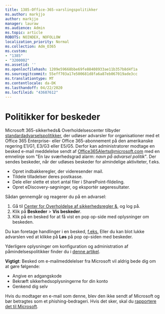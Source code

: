 ```yaml
---
title: 1385-Office-365-varslingspolitikker
ms.author: markjjo
author: markjjo
manager: lauraw
ms.audience: Admin
ms.topic: article
ROBOTS: NOINDEX, NOFOLLOW
localization_priority: Normal
ms.collection: Adm_O365
ms.custom:
- "1385"
- "3200002"
ms.assetid: ''
ms.openlocfilehash: 1209e59668bbe69fe88408933ae11b357b8d4f1a
ms.sourcegitcommit: 55eff703a17e500681d8fa6a87eb067019ade3cc
ms.translationtype: MT
ms.contentlocale: da-DK
ms.lasthandoff: 04/22/2020
ms.locfileid: "43687612"
---
```

# <a name="alert-policies"></a>Politikker for beskeder

Microsoft 365-sikkerheds& Overholdelsescenter tilbyder [standardadvarselspolitikker,](https://docs.microsoft.com/office365/securitycompliance/alert-policies#default-alert-policies) der udløser advarsler for organisationer med et Office 365 Enterprise- eller Office 365-abonnement på den amerikanske regering E1/G1, E3/G3 eller E5/G5. Derfor kan administratorer modtage en besked e-mail meddelelse sendt af Office365Alerts@microsoft.com med en emnelinje som "En lav sværhedsgrad alarm: *navn på advarsel politik*". Der sendes beskeder, når der udløses beskeder for almindelige aktiviteter, f.eks.

- Opret indbakkeregler, der videresender mail.
- Tildele tilladelser deres postkasse.
- Dele eller slette et stort antal filer i SharePoint-fildeling.
- Opret eDiscovery-søgninger, og eksportér søgeresultater.

Sådan gennemgår og reagerer du på en advarsel:

1. Gå til [Center for Overholdelse af sikkerhedsregler &,](https://protection.office.com) og log på.
2. Klik på **Beskeder** > **Vis beskeder**.
3. Klik på en besked for at få vist en pop op-side med oplysninger om beskeden.

Du kan foretage handlinger i en besked, [f.eks.](https://docs.microsoft.com/office365/securitycompliance/responding-to-a-compromised-email-account) Eller du kan blot lukke advarslen ved at klikke på **Løs** på pop op-siden med beskeder.

Yderligere oplysninger om konfiguration og administration af påmindelsespolitikker finder du i [denne artikel](https://docs.microsoft.com/office365/securitycompliance/alert-policies).

**Vigtigt**: Besked om e-mailmeddelelser fra Microsoft vil aldrig bede dig om at gøre følgende:

- Angive en adgangskode
- Bekræft sikkerhedsoplysningerne for din konto
- Genkend dig selv

Hvis du modtager en e-mail som denne, blev den ikke sendt af Microsoft og bør betragtes som et phishing-bedrageri. Hvis det sker, skal du [rapportere det til Microsoft](https://docs.microsoft.com/office365/SecurityCompliance/report-junk-email-and-phishing-scams-in-outlook-on-the-web-eop).
